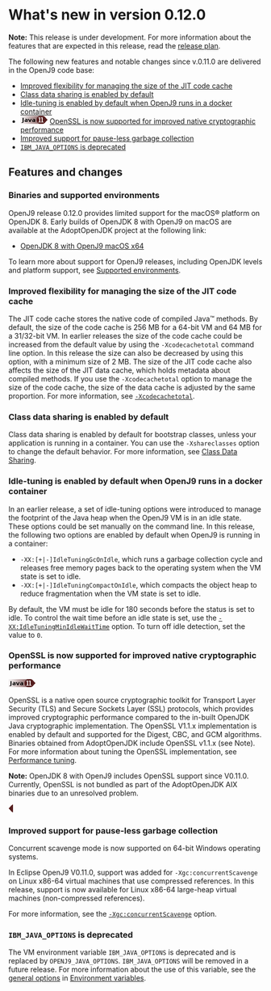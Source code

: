 <!--
* Copyright (c) 2017, 2019 IBM Corp. and others
*
* This program and the accompanying materials are made
* available under the terms of the Eclipse Public License 2.0
* which accompanies this distribution and is available at
* https://www.eclipse.org/legal/epl-2.0/ or the Apache
* License, Version 2.0 which accompanies this distribution and
* is available at https://www.apache.org/licenses/LICENSE-2.0.
*
* This Source Code may also be made available under the
* following Secondary Licenses when the conditions for such
* availability set forth in the Eclipse Public License, v. 2.0
* are satisfied: GNU General Public License, version 2 with
* the GNU Classpath Exception [1] and GNU General Public
* License, version 2 with the OpenJDK Assembly Exception [2].
*
* [1] https://www.gnu.org/software/classpath/license.html
* [2] http://openjdk.java.net/legal/assembly-exception.html
*
* SPDX-License-Identifier: EPL-2.0 OR Apache-2.0 OR GPL-2.0 WITH
* Classpath-exception-2.0 OR LicenseRef-GPL-2.0 WITH Assembly-exception
-->


# What's new in version 0.12.0

<i class="fa fa-pencil-square-o" aria-hidden="true"></i> **Note:** This release is under development. For more information about the features that are expected in this release, read the [release plan](https://projects.eclipse.org/projects/technology.openj9/releases/0.12.0).

<!--Use the line below for the final release notes and remove the one below that. Don't forget to add a download and full release changes at the bottom of the topic -->
<!--The following new features and notable changes since v.0.11.0 are included in this release:-->
The following new features and notable changes since v.0.11.0 are delivered in the OpenJ9 code base:

- [Improved flexibility for managing the size of the JIT code cache](#improved-flexibility-for-managing-the-size-of-the-jit-code-cache)
- [Class data sharing is enabled by default](#class-data-sharing-is-enabled-by-default)
- [Idle-tuning is enabled by default when OpenJ9 runs in a docker container](#idle-tuning-is-enabled-by-default-when-openj9-runs-in-a-docker-container)
- ![Start of content that applies only to Java 11 (LTS)](cr/java11.png) [OpenSSL is now supported for improved native cryptographic performance](#openssl-is-now-supported-for-improved-native-cryptographic-performance)
- [Improved support for pause-less garbage collection](#improved-support-for-pause-less-garbage-collection)
- [`IBM_JAVA_OPTIONS` is deprecated](#ibm_java_options-is-deprecated)

## Features and changes

### Binaries and supported environments

OpenJ9 release 0.12.0 provides limited support for the macOS&reg; platform on OpenJDK 8. Early builds of OpenJDK 8 with OpenJ9 on macOS are available at the AdoptOpenJDK project at the following link:

- [OpenJDK 8 with OpenJ9 macOS x64](https://adoptopenjdk.net/nightly.html?variant=openjdk8&jvmVariant=openj9)

To learn more about support for OpenJ9 releases, including OpenJDK levels and platform support, see [Supported environments](openj9_support.md).

### Improved flexibility for managing the size of the JIT code cache

The JIT code cache stores the native code of compiled Java&trade; methods. By default, the size of the code cache is 256 MB for a 64-bit VM and 64 MB for a 31/32-bit VM. In earlier releases the size of the code cache could be increased from the default value by using the `-Xcodecachetotal` command line option. In this release the size can also be decreased by using this option, with a minimum size of 2 MB. The size of the JIT code cache also affects the size of the JIT data cache, which holds metadata about compiled methods. If you use the `-Xcodecachetotal` option to manage the size of the code cache, the size of the data cache is adjusted by the same proportion. For more information, see [`-Xcodecachetotal`](xcodecachetotal.md).

### Class data sharing is enabled by default

Class data sharing is enabled by default for bootstrap classes, unless your application is running in a container. You can use the `-Xshareclasses` option to change the default behavior. For more information, see [Class Data Sharing](shrc.md).

### Idle-tuning is enabled by default when OpenJ9 runs in a docker container

In an earlier release, a set of idle-tuning options were introduced to manage the footprint of the Java heap when the OpenJ9 VM is in an idle state. These options could be set manually on the command line. In this release, the following two options are enabled by default when OpenJ9 is running in a container:

- `-XX:[+|-]IdleTuningGcOnIdle`, which runs a garbage collection cycle and releases free memory pages back to the operating system when the VM state is set to idle.
- `-XX:[+|-]IdleTuningCompactOnIdle`, which compacts the object heap to reduce fragmentation when the VM state is set to idle.

By default, the VM must be idle for 180 seconds before the status is set to idle. To control the wait time before an idle state is set, use the [`-XX:IdleTuningMinIdleWaitTime`](xxidletuningminidlewaittime.md) option. To turn off idle detection, set the value to `0`.

### OpenSSL is now supported for improved native cryptographic performance

![Start of content that applies only to Java 11 (LTS)](cr/java11.png)

OpenSSL is a native open source cryptographic toolkit for Transport Layer Security (TLS) and Secure Sockets Layer (SSL) protocols, which provides improved cryptographic performance compared to the in-built OpenJDK Java cryptographic implementation. The OpenSSL V1.1.x implementation is enabled by default and  supported for the Digest, CBC, and GCM algorithms. Binaries obtained from AdoptOpenJDK include OpenSSL v1.1.x (see Note). For more information about tuning the OpenSSL implementation, see [Performance tuning](introduction.md#cryptographic-operations).

<i class="fa fa-pencil-square-o" aria-hidden="true"></i> **Note:** OpenJDK 8 with OpenJ9 includes OpenSSL support since V0.11.0. Currently, OpenSSL is not bundled as part of the AdoptOpenJDK AIX binaries due to an unresolved problem.

![End of content that applies only to Java 11 (LTS)](cr/java_close_lts.png)


### Improved support for pause-less garbage collection

Concurrent scavenge mode is now supported on 64-bit Windows operating systems.

In Eclipse OpenJ9 V0.11.0, support was added for `-Xgc:concurrentScavenge` on Linux x86-64 virtual machines that use compressed references. In this release, support is now available for Linux x86-64 large-heap virtual machines (non-compressed references).

For more information, see the [`-Xgc:concurrentScavenge`](xgc.md#concurrentscavenge) option.

### `IBM_JAVA_OPTIONS` is deprecated

The VM environment variable `IBM_JAVA_OPTIONS` is deprecated and is replaced by `OPENJ9_JAVA_OPTIONS`. `IBM_JAVA_OPTIONS` will be removed in a future release. For more information about the use of this variable, see the [general options](env_var.md#general-options) in [Environment variables](env_var.md).

<!-- ==== END OF TOPIC ==== version0.12.md ==== -->
